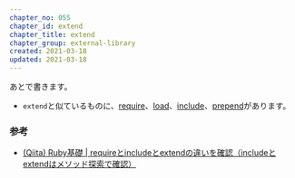 ```yaml
---
chapter_no: 055
chapter_id: extend
chapter_title: extend
chapter_group: external-library
created: 2021-03-18
updated: 2021-03-18
---
```

あとで書きます。

- `extend`と似ているものに、[require](#require)、[load](#load)、[include](#include)、[prepend](#prepend)があります。

### 参考
- [(Qiita) Ruby基礎 \| requireとincludeとextendの違いを確認（includeとextendはメソッド探索で確認）](https://qiita.com/suzukiry/items/db936ff7312ba7d97315)
